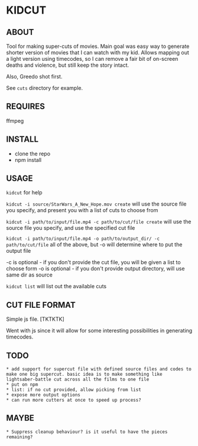 # KIDCUT

## ABOUT

Tool for making super-cuts of movies. Main goal was easy way to generate shorter version of movies that I can watch with my kid. Allows mapping out a light version using timecodes, so I can remove a fair bit of on-screen deaths and violence, but still keep the story intact. 

Also, Greedo shot first.

See `cuts` directory for example.

## REQUIRES

ffmpeg

## INSTALL

* clone the repo
* npm install

## USAGE

`kidcut` for help

`kidcut -i source/StarWars_A_New_Hope.mov create` will use the source file you specify, and present you with a list of cuts to choose from

`kidcut -i path/to/input/file.mp4 -c path/to/cut/file create` will use the source file you specify, and use the specified cut file

`kidcut -i path/to/input/file.mp4 -o path/to/output_dir/ -c path/to/cut/file` all of the above, but -o will determine where to put the output file

-c is optional - if you don't provide the cut file, you will be given a list to choose form
-o is optional - if you don't provide output directory, will use same dir as source

`kidcut list` will list out the available cuts

## CUT FILE FORMAT

Simple js file. [TKTKTK]

Went with js since it will allow for some interesting possibilities in generating timecodes.

## TODO

    * add support for supercut file with defined source files and codes to make one big supercut. basic idea is to make something like lightsaber-battle cut across all the films to one file 
    * put on npm
    * list: if no cut provided, allow picking from list
    * expose more output options
    * can run more cutters at once to speed up process?

## MAYBE

    * Suppress cleanup behaviour? is it useful to have the pieces remaining?